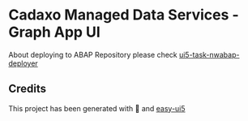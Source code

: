 # Cadaxo Managed Data Services - Graph App UI

About deploying to ABAP Repository please check
[ui5-task-nwabap-deployer](https://github.com/pfefferf/ui5-nwabap-deployer/tree/master/packages/ui5-task-nwabap-deployer)

## Credits
This project has been generated with 💙 and [easy-ui5](https://github.com/SAP)
